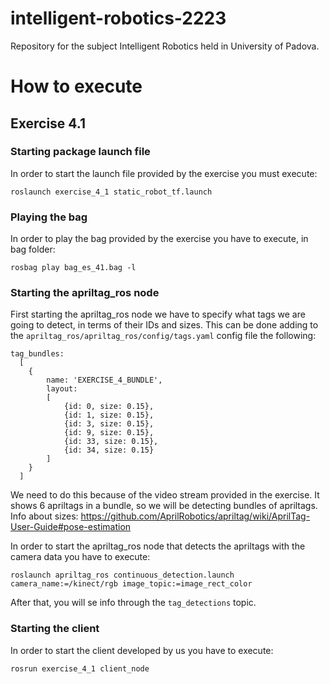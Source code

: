# intelligent-robotics-2223
Repository for the subject Intelligent Robotics held in University of Padova.

# How to execute
## Exercise 4.1
### Starting package launch file
In order to start the launch file provided by the exercise you must execute:

``roslaunch exercise_4_1 static_robot_tf.launch``
### Playing the bag
In order to play the bag provided by the exercise you have to execute, in bag folder:

``rosbag play bag_es_41.bag -l``
### Starting the apriltag_ros node
First starting the apriltag_ros node we have to specify what tags we are going to detect, in terms of their IDs and sizes. This can be done adding to the ``apriltag_ros/apriltag_ros/config/tags.yaml`` config file the following:
```
tag_bundles:
  [
    {
        name: 'EXERCISE_4_BUNDLE',
        layout:
        [
            {id: 0, size: 0.15},
            {id: 1, size: 0.15},
            {id: 3, size: 0.15},
            {id: 9, size: 0.15},
            {id: 33, size: 0.15},
            {id: 34, size: 0.15}
        ]
    }
  ]
```
We need to do this because of the video stream provided in the exercise. It shows 6 apriltags in a bundle, so we will be detecting bundles of apriltags. Info about sizes: https://github.com/AprilRobotics/apriltag/wiki/AprilTag-User-Guide#pose-estimation

In order to start the apriltag_ros node that detects the apriltags with the camera data you have to execute:

```roslaunch apriltag_ros continuous_detection.launch camera_name:=/kinect/rgb image_topic:=image_rect_color```

After that, you will se info through the ``tag_detections`` topic.

### Starting the client
In order to start the client developed by us you have to execute:

``rosrun exercise_4_1 client_node``
